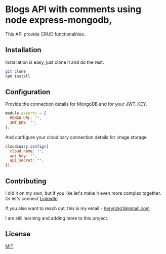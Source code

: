 # Blogs API with comments using node express-mongodb,

This API provide CRUD functionalities.

## Installation

Installation is easy, just clone it and do the rest.

```bash
git clone
npm install
```

## Configuration

Provide the connection details for MongoDB and for your JWT_KEY.

```javascript
module.exports = {
  MONGO_URL: "",
  JWT_KEY: "",
};
```

And configure your cloudinary connection details for image storage.

```javascript
cloudinary.config({
  cloud_name: "",
  api_key: "",
  api_secret: "",
});
```

## Contributing

I did it on my own, but if you like let's make it even more complex together.
Or let's connect [LinkedIn](https://www.linkedin.com/in/herve-musangwa-67478a112/).

If you also want to reach out, this is my email - hervnzig1@gmail.com

I am still learning and adding more to this project.

## License

[MIT](https://choosealicense.com/licenses/mit/)
